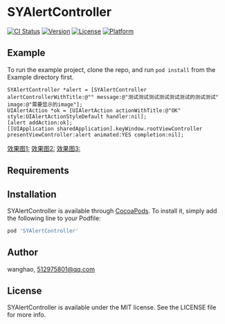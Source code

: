 # SYAlertController

[![CI Status](https://img.shields.io/travis/wanghao/SYAlertController.svg?style=flat)](https://travis-ci.org/wanghao/SYAlertController)
[![Version](https://img.shields.io/cocoapods/v/SYAlertController.svg?style=flat)](https://cocoapods.org/pods/SYAlertController)
[![License](https://img.shields.io/cocoapods/l/SYAlertController.svg?style=flat)](https://cocoapods.org/pods/SYAlertController)
[![Platform](https://img.shields.io/cocoapods/p/SYAlertController.svg?style=flat)](https://cocoapods.org/pods/SYAlertController)

## Example

To run the example project, clone the repo, and run `pod install` from the Example directory first.

```
SYAlertController *alert = [SYAlertController alertControllerWithTitle:@"" message:@"测试测试测试测试测试测试的测试测试" image:@"需要显示的image"];
UIAlertAction *ok = [UIAlertAction actionWithTitle:@"OK" style:UIAlertActionStyleDefault handler:nil];
[alert addAction:ok];
[[UIApplication sharedApplication].keyWindow.rootViewController presentViewController:alert animated:YES completion:nil];

```

[效果图1:](https://upload-images.jianshu.io/upload_images/6506842-d6aba990bc47b0e2.png?imageMogr2/auto-orient/strip|imageView2/2/w/766/format/webp)
[效果图2:](https://upload-images.jianshu.io/upload_images/6506842-e621a5abbac99a3d.png?imageMogr2/auto-orient/strip|imageView2/2/w/740/format/webp)
[效果图3:](https://upload-images.jianshu.io/upload_images/6506842-2534237b4e648703.png?imageMogr2/auto-orient/strip|imageView2/2/w/756/format/webp)

## Requirements

## Installation

SYAlertController is available through [CocoaPods](https://cocoapods.org). To install
it, simply add the following line to your Podfile:

```ruby
pod 'SYAlertController'
```

## Author

wanghao, 512975801@qq.com

## License

SYAlertController is available under the MIT license. See the LICENSE file for more info.
